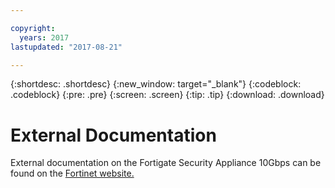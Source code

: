 ```yaml
---

copyright:
  years: 2017
lastupdated: "2017-08-21"

---
```


{:shortdesc: .shortdesc}
{:new_window: target="_blank"}
{:codeblock: .codeblock}
{:pre: .pre}
{:screen: .screen}
{:tip: .tip}
{:download: .download}

# External Documentation 

External documentation on the Fortigate Security Appliance 10Gbps can be found on the [Fortinet website.](https://www.fortinet.com/) 	
